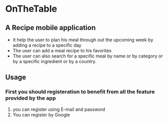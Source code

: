# OnTheTable
## A Recipe mobile application
* It help the user to plan his meal through out the upcoming week by adding a recipe to a specific day
* The user can add a meal recipe to his favorites
* The user can also search for a specific meal by name or by category or by a specific ingredient or by a country.

## Usage
### First you should registeration to benefit from all the feature provided by the app
1. you can register using E-mail and password
2. You can register by Google


